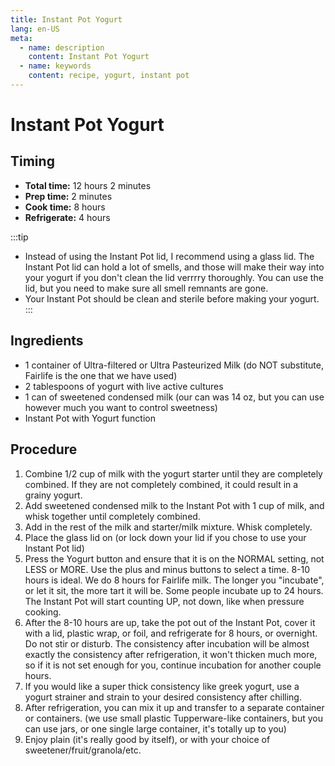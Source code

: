 ```yaml
---
title: Instant Pot Yogurt
lang: en-US
meta:
  - name: description
    content: Instant Pot Yogurt
  - name: keywords
    content: recipe, yogurt, instant pot
---
```


# Instant Pot Yogurt

## Timing
* **Total time:** 12 hours 2 minutes
* **Prep time:** 2 minutes
* **Cook time:** 8 hours
* **Refrigerate:** 4 hours

:::tip
* Instead of using the Instant Pot lid, I recommend using a glass lid. The Instant Pot lid can hold a lot of smells, and those will make their way into your yogurt if you don't clean the lid verrrry thoroughly. You can use the lid, but you need to make sure all smell remnants are gone.
* Your Instant Pot should be clean and sterile before making your yogurt.
:::

## Ingredients
* 1 container of Ultra-filtered or Ultra Pasteurized Milk (do NOT substitute, Fairlife is the one that we have used)
* 2 tablespoons of yogurt with live active cultures
* 1 can of sweetened condensed milk (our can was 14 oz, but you can use however much you want to control sweetness)
* Instant Pot with Yogurt function

## Procedure
1. Combine 1/2 cup of milk with the yogurt starter until they are completely combined. If they are not completely combined, it could result in a grainy yogurt.
2. Add sweetened condensed milk to the Instant Pot with 1 cup of milk, and whisk together until completely combined.
3. Add in the rest of the milk and starter/milk mixture. Whisk completely.
4. Place the glass lid on (or lock down your lid if you chose to use your Instant Pot lid)
5. Press the Yogurt button and ensure that it is on the NORMAL setting, not LESS or MORE. Use the plus and minus buttons to select a time. 8-10 hours is ideal. We do 8 hours for Fairlife milk. The longer you "incubate", or let it sit, the more tart it will be. Some people incubate up to 24 hours. The Instant Pot will start counting UP, not down, like when pressure cooking.
6. After the 8-10 hours are up, take the pot out of the Instant Pot, cover it with a lid, plastic wrap, or foil, and refrigerate for 8 hours, or overnight. Do not stir or disturb. The consistency after incubation will be almost exactly the consistency after refrigeration, it won't thicken much more, so if it is not set enough for you, continue incubation for another couple hours.
7. If you would like a super thick consistency like greek yogurt, use a yogurt strainer and strain to your desired consistency after chilling.
8. After refrigeration, you can mix it up and transfer to a separate container or containers. (we use small plastic Tupperware-like containers, but you can use jars, or one single large container, it's totally up to you)
9. Enjoy plain (it's really good by itself), or with your choice of sweetener/fruit/granola/etc.